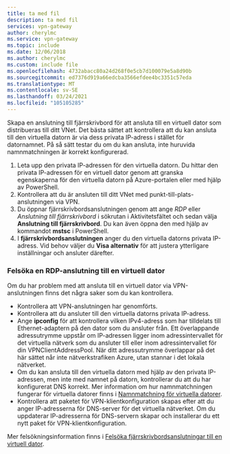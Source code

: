 ```yaml
---
title: ta med fil
description: ta med fil
services: vpn-gateway
author: cherylmc
ms.service: vpn-gateway
ms.topic: include
ms.date: 12/06/2018
ms.author: cherylmc
ms.custom: include file
ms.openlocfilehash: 4732abacc80a24d268f0e5cb7d100079e5a8d90b
ms.sourcegitcommit: ed7376d919a66edcba3566efdee4bc3351c57eda
ms.translationtype: MT
ms.contentlocale: sv-SE
ms.lasthandoff: 03/24/2021
ms.locfileid: "105105285"
---
```

Skapa en anslutning till fjärrskrivbord för att ansluta till en virtuell dator som distribueras till ditt VNet. Det bästa sättet att kontrollera att du kan ansluta till den virtuella datorn är via dess privata IP-adress i stället för datornamnet. På så sätt testar du om du kan ansluta, inte huruvida namnmatchningen är korrekt konfigurerad. 

1. Leta upp den privata IP-adressen för den virtuella datorn. Du hittar den privata IP-adressen för en virtuell dator genom att granska egenskaperna för den virtuella datorn på Azure-portalen eller med hjälp av PowerShell.
2. Kontrollera att du är ansluten till ditt VNet med punkt-till-plats-anslutningen via VPN. 
3. Du öppnar fjärrskrivbordsanslutningen genom att ange *RDP* eller *Anslutning till fjärrskrivbord* i sökrutan i Aktivitetsfältet och sedan välja **Anslutning till fjärrskrivbord**. Du kan även öppna den med hjälp av kommandot **mstsc** i PowerShell. 
3. I **fjärrskrivbordsanslutningen** anger du den virtuella datorns privata IP-adress. Vid behov väljer du **Visa alternativ** för att justera ytterligare inställningar och ansluter därefter.

### <a name="to-troubleshoot-an-rdp-connection-to-a-vm"></a>Felsöka en RDP-anslutning till en virtuell dator

Om du har problem med att ansluta till en virtuell dator via VPN-anslutningen finns det några saker som du kan kontrollera. 

- Kontrollera att VPN-anslutningen har genomförts.
- Kontrollera att du ansluter till den virtuella datorns privata IP-adress.
- Ange **ipconfig** för att kontrollera vilken IPv4-adress som har tilldelats till Ethernet-adaptern på den dator som du ansluter från. Ett överlappande adressutrymme uppstår om IP-adressen ligger inom adressintervallet för det virtuella nätverk som du ansluter till eller inom adressintervallet för din VPNClientAddressPool. När ditt adressutrymme överlappar på det här sättet når inte nätverkstrafiken Azure, utan stannar i det lokala nätverket.
- Om du kan ansluta till den virtuella datorn med hjälp av den privata IP-adressen, men inte med namnet på datorn, kontrollerar du att du har konfigurerat DNS korrekt. Mer information om hur namnmatchningen fungerar för virtuella datorer finns i [Namnmatchning för virtuella datorer](../articles/virtual-network/virtual-networks-name-resolution-for-vms-and-role-instances.md).
- Kontrollera att paketet för VPN-klientkonfiguration skapas efter att du anger IP-adresserna för DNS-server för det virtuella nätverket. Om du uppdaterar IP-adresserna för DNS-servern skapar och installerar du ett nytt paket för VPN-klientkonfiguration.

Mer felsökningsinformation finns i [Felsöka fjärrskrivbordsanslutningar till en virtuell dator](/troubleshoot/azure/virtual-machines/troubleshoot-rdp-connection).
